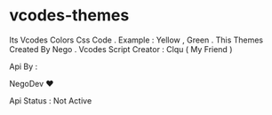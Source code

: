# vcodes-themes
Its Vcodes Colors Css Code . Example : Yellow , Green . This Themes Created By Nego . Vcodes Script Creator : Clqu ( My Friend )


Api By :

NegoDev ❤

Api Status : Not Active

